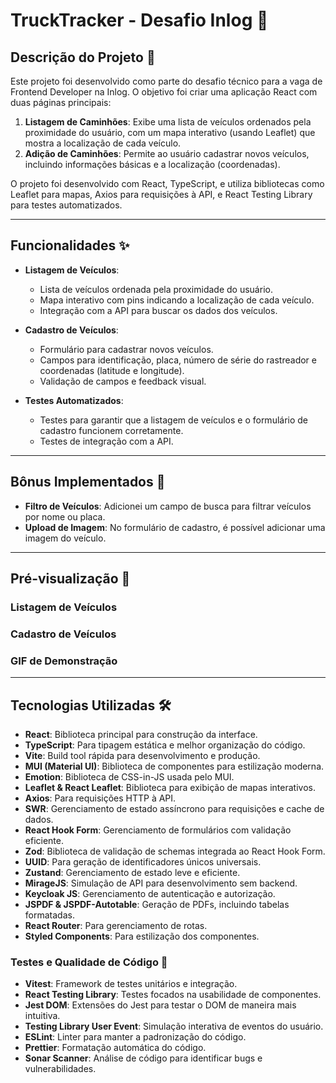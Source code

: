 # TruckTracker - Desafio Inlog 🚀

## Descrição do Projeto 📜

Este projeto foi desenvolvido como parte do desafio técnico para a vaga de Frontend Developer na Inlog. O objetivo foi criar uma aplicação React com duas páginas principais:

1. **Listagem de Caminhões**: Exibe uma lista de veículos ordenados pela proximidade do usuário, com um mapa interativo (usando Leaflet) que mostra a localização de cada veículo.
2. **Adição de Caminhões**: Permite ao usuário cadastrar novos veículos, incluindo informações básicas e a localização (coordenadas).

O projeto foi desenvolvido com React, TypeScript, e utiliza bibliotecas como Leaflet para mapas, Axios para requisições à API, e React Testing Library para testes automatizados.

---

## Funcionalidades ✨

- **Listagem de Veículos**:
  - Lista de veículos ordenada pela proximidade do usuário.
  - Mapa interativo com pins indicando a localização de cada veículo.
  - Integração com a API para buscar os dados dos veículos.

- **Cadastro de Veículos**:
  - Formulário para cadastrar novos veículos.
  - Campos para identificação, placa, número de série do rastreador e coordenadas (latitude e longitude).
  - Validação de campos e feedback visual.

- **Testes Automatizados**:
  - Testes para garantir que a listagem de veículos e o formulário de cadastro funcionem corretamente.
  - Testes de integração com a API.

---

## Bônus Implementados 🎁

- **Filtro de Veículos**: Adicionei um campo de busca para filtrar veículos por nome ou placa.
- **Upload de Imagem**: No formulário de cadastro, é possível adicionar uma imagem do veículo.

---

## Pré-visualização 🎥

### Listagem de Veículos

### Cadastro de Veículos

### GIF de Demonstração

---

## Tecnologias Utilizadas 🛠️

- **React**: Biblioteca principal para construção da interface.
- **TypeScript**: Para tipagem estática e melhor organização do código.
- **Vite**: Build tool rápida para desenvolvimento e produção.
- **MUI (Material UI)**: Biblioteca de componentes para estilização moderna.
- **Emotion**: Biblioteca de CSS-in-JS usada pelo MUI.
- **Leaflet & React Leaflet**: Biblioteca para exibição de mapas interativos.
- **Axios**: Para requisições HTTP à API.
- **SWR**: Gerenciamento de estado assíncrono para requisições e cache de dados.
- **React Hook Form**: Gerenciamento de formulários com validação eficiente.
- **Zod**: Biblioteca de validação de schemas integrada ao React Hook Form.
- **UUID**: Para geração de identificadores únicos universais.
- **Zustand**: Gerenciamento de estado leve e eficiente.
- **MirageJS**: Simulação de API para desenvolvimento sem backend.
- **Keycloak JS**: Gerenciamento de autenticação e autorização.
- **JSPDF & JSPDF-Autotable**: Geração de PDFs, incluindo tabelas formatadas.
- **React Router**: Para gerenciamento de rotas.
- **Styled Components**: Para estilização dos componentes.

### Testes e Qualidade de Código 🧪

- **Vitest**: Framework de testes unitários e integração.
- **React Testing Library**: Testes focados na usabilidade de componentes.
- **Jest DOM**: Extensões do Jest para testar o DOM de maneira mais intuitiva.
- **Testing Library User Event**: Simulação interativa de eventos do usuário.
- **ESLint**: Linter para manter a padronização do código.
- **Prettier**: Formatação automática do código.
- **Sonar Scanner**: Análise de código para identificar bugs e vulnerabilidades.
